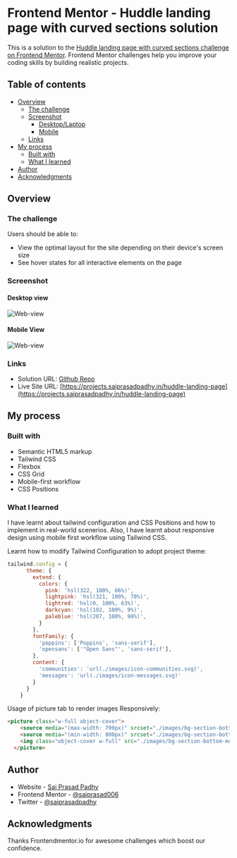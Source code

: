 # Frontend Mentor - Huddle landing page with curved sections solution

This is a solution to the [Huddle landing page with curved sections challenge on Frontend Mentor](https://www.frontendmentor.io/challenges/huddle-landing-page-with-curved-sections-5ca5ecd01e82137ec91a50f2). Frontend Mentor challenges help you improve your coding skills by building realistic projects. 

## Table of contents

- [Overview](#overview)
  - [The challenge](#the-challenge)
  - [Screenshot](#screenshot)
      - [Desktop/Laptop](#desktop-view)
      - [Mobile](#mobile-view)
  - [Links](#links)
- [My process](#my-process)
  - [Built with](#built-with)
  - [What I learned](#what-i-learned)
- [Author](#author)
- [Acknowledgments](#acknowledgments)


## Overview

### The challenge

Users should be able to:

- View the optimal layout for the site depending on their device's screen size
- See hover states for all interactive elements on the page

### Screenshot

#### Desktop view
![Web-view](./images/output/web-view.png)

#### Mobile View
![Web-view](./images/output/mobile-view.png)

### Links

- Solution URL: [Github Repo](https://github.com/Padhysai/huddle-landing-page)
- Live Site URL: [https://projects.saiprasadpadhy.in/huddle-landing-page](https://projects.saiprasadpadhy.in/huddle-landing-page)

## My process

### Built with

- Semantic HTML5 markup
- Tailwind CSS
- Flexbox
- CSS Grid
- Mobile-first workflow
- CSS Positions


### What I learned

I have learnt about tailwind configuration and CSS Positions and how to implement in real-world scenerios. Also, I have learnt about responsive design using mobile first workflow using Tailwind CSS.

Learnt how to modify Tailwind Configuration to adopt project theme:

```js
tailwind.config = {
      theme: {
        extend: {
          colors: {
            pink: 'hsl(322, 100%, 66%)',
            lightpink: 'hsl(321, 100%, 78%)',
            lightred: 'hsl(0, 100%, 63%)',
            darkcyan: 'hsl(192, 100%, 9%)',
            paleblue: 'hsl(207, 100%, 98%)',
          }
        },
        fontFamily: {
          'poppins': ['Poppins', 'sans-serif'],
          'opensans': ['"Open Sans"', 'sans-serif'],
        },
        content: {
          'communities': 'url(./images/icon-communities.svg)',
          'messages': 'url(./images/icon-messages.svg)'
        }
      }
    }
```

Usage of picture tab to render images Responsively:

```html
<picture class="w-full object-cover">
    <source media="(max-width: 799px)" srcset="./images/bg-section-bottom-mobile-1.svg" />
    <source media="(min-width: 800px)" srcset="./images/bg-section-bottom-desktop-1.svg" />
    <img class="object-cover w-full" src="./images/bg-section-bottom-mobile-1.svg" alt="curved shape top" />
  </picture>
```

## Author

- Website - [Sai Prasad Padhy](https://projects.saiprasadpadhy.in/)
- Frontend Mentor - [@saiprasad006](https://blog.saiprasadpadhy.in/)
- Twitter - [@saiprasadpadhy](https://www.linkedin.com/in/saiprasadpadhy/)


## Acknowledgments

Thanks Frontendmentor.io for awesome challenges which boost our confidence.
